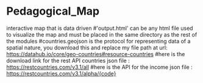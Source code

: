 # Pedagogical_Map
interactive map that is data driven
#'output.html' can be any html file used to visualize the map and must be placed in the same directory as the rest of the modules
#countries.geojson is the protocol for representing data of a spatial nature, you download this and replace my file path at url: https://datahub.io/core/geo-countries#resource-countries
#here is the download link for the rest API countries json file : https://restcountries.com/v3.1/all
#here is the API for the income json file : https://restcountries.com/v3.1/alpha/{code}
